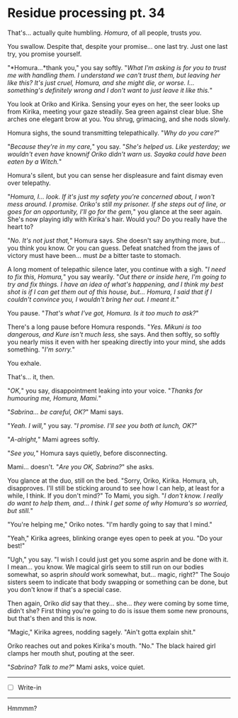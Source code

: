 # Residue processing pt. 34

That's... actually quite humbling. *Homura*, of all people, trusts *you*.

You swallow. Despite that, despite your promise... one last try. Just one last try, you promise yourself.

"*Homura...*thank you," you say softly. "*What I'm asking is for you to trust *me* with handling them. I *understand* we can't trust them, but leaving her like this? It's just cruel, Homura, and she might die, or worse. I... something's definitely wrong and I don't want to just leave it like this.*"

You look at Oriko and Kirika. Sensing your eyes on her, the seer looks up from Kirika, meeting your gaze steadily. Sea green against clear blue. She arches one elegant brow at you. You shrug, grimacing, and she nods slowly.

Homura sighs, the sound transmitting telepathically. "*Why do you care?*"

"*Because they're in *my* care,*" you say. "*She's *helped* us. Like yesterday; we wouldn't even have* known*if Oriko didn't warn us. Sayaka could have been eaten by a Witch.*"

Homura's silent, but you can sense her displeasure and faint dismay even over telepathy.

"*Homura, I... look. If it's just my safety you're concerned about, I won't mess around. I *promise*. Oriko's still my prisoner. If she steps out of line, or goes for an opportunity, I'll go for the gem,*" you glance at the seer again. She's now playing idly with Kirika's hair. Would you? Do you really have the heart to?

"*No. It's not just that,*" Homura says. She doesn't say anything more, but... you think you know. Or you can guess. Defeat snatched from the jaws of victory must have been... must *be* a bitter taste to stomach.

A long moment of telepathic silence later, you continue with a sigh. "*I need to fix this, Homura,*" you say wearily. "*Out there or inside here, I'm going to try and fix things. I have an *idea* of what's happening, and I think my best shot is if I can get them out of this house, but... Homura, I said that if I couldn't convince you, I wouldn't bring her out. I meant it.*"

You pause. "*That's what I've got, Homura. Is it too much to ask?*"

There's a long pause before Homura responds. "*Yes. Mikuni is too dangerous, and Kure isn't much less,* she says. And then softly, so softly you nearly miss it even with her speaking directly into your mind, she adds something. "*I'm sorry.*"

You exhale.

That's... it, then.

"*OK,*" you say, disappointment leaking into your voice. "*Thanks for humouring me, Homura, Mami.*"

"*Sabrina... be careful, OK?*" Mami says.

"*Yeah. I will,*" you say. "*I promise. I'll see you both at lunch, OK?*"

"*A-alright,*" Mami agrees softly.

"*See you,*" Homura says quietly, before disconnecting.

Mami... doesn't. "*Are you OK, Sabrina?*" she asks.

You glance at the duo, still on the bed. "Sorry, Oriko, Kirika. Homura, uh, disapproves. I'll still be sticking around to see how I can help, at least for a while, I think. If you don't mind?" To Mami, you sigh. "*I don't know. I really do want to help them, and... I think I get some of *why* Homura's so worried, but still.*"

"You're helping me," Oriko notes. "I'm hardly going to say that I mind."

"Yeah," Kirika agrees, blinking orange eyes open to peek at you. "Do your best!"

"Ugh," you say. "I wish I could just get you some asprin and be done with it. I mean... you know. We magical girls seem to still run on our bodies somewhat, so asprin *should* work somewhat, but... magic, right?" The Soujo sisters seem to indicate that body swapping or something can be done, but you don't know if that's a special case.

Then again, Oriko *did* say that they... she... *they* were coming by some time, didn't she? First thing you're going to do is issue them some new pronouns, but that's then and this is now.

"Magic," Kirika agrees, nodding sagely. "Ain't gotta explain shit."

Oriko reaches out and pokes Kirika's mouth. "No." The black haired girl clamps her mouth shut, pouting at the seer.

"*Sabrina? Talk to me?*" Mami asks, voice quiet.

---

- [ ] Write-in

---

Hmmmm?
